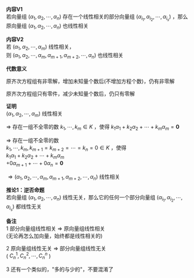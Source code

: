 **内容V1**  
若向量组 $(\alpha_1,\alpha_2,\cdots,\alpha_n)$ 存在一个线性相关的部分向量组 $(\alpha_{i_1},\alpha_{i_2},\cdots,\alpha_{i_s})$ ，那么原向量组 $(\alpha_1,\alpha_2,\cdots,\alpha_n)$ 也线性相关  
  
**内容V2**  
若 $(\alpha_1,\alpha_2,\cdots,\alpha_m)$ 线性相关，  
则 $(\alpha_1,\alpha_2,\cdots,\alpha_m,\alpha_{m+1},\alpha_{m+2},\cdots,\alpha_n)$ 也线性相关  
  
**代数意义**  
  
原齐次方程组有非零解，增加未知量个数后(不增加方程个数)，仍有非零解  
  
原齐次方程组只有零件，减少未知量个数后，仍只有零解  
  
**证明**  
 $(\alpha_1,\alpha_2,\cdots,\alpha_m)$ 线性相关  
  
 $\Rightarrow$ 存在一组不全零的数 $k_1,\cdots,k_m\in K$ ，使得 $k_1\alpha_1+k_2\alpha_2+\cdots+k_m\alpha_m=\mathbf{0}$   
  
 $\Rightarrow$ 存在一组不全零的数  
 $k_1,\cdots,k_m,k_{m+1}=k_{m+2}=\cdots=k_n=0\in K$ ，使得  
 $k_1\alpha_1+k_2\alpha_2+\cdots+k_m\alpha_m$   
 $+0\alpha_{m+1}+\cdots+0\alpha_n=\mathbf{0}$   
  
 $\Rightarrow(\alpha_1,\alpha_2,\cdots,\alpha_m,\alpha_{m+1},\alpha_{m+2},\cdots,\alpha_n)$ 线性相关  
  
**推论1：逆否命题**  
若向量组 $(\alpha_1,\alpha_2,\cdots,\alpha_n)$ 线性无关，那么它的任何一个部分向量组 $(\alpha_{i_1},\alpha_{i_2},\cdots,\alpha_{i_s})$ 都线性无关  
  
**备注**  
1 部分向量组线性相关 $\Rightarrow$ 原向量组线性相关  
(无论再怎么加向量，始终都是线性相关的)  
  
2 原向量组线性无关 $\Rightarrow$ 部分向量组线性无关  
( $C_n^1,C_n^2,\cdots,C_n^n$ )  
  
3 还有一个类似的，"多的与少的"，不要混淆了  
